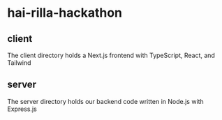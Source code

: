 # hai-rilla-hackathon

## client
The client directory holds a Next.js frontend with TypeScript, React, and Tailwind

## server
The server directory holds our backend code written in Node.js with Express.js